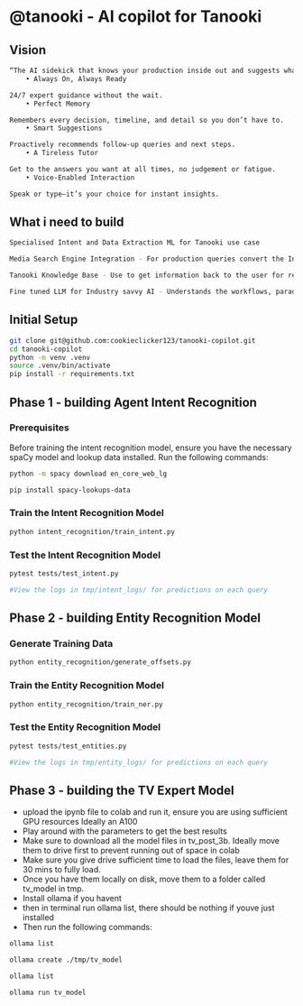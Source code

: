 # @tanooki - AI copilot for Tanooki

## Vision

```bash
“The AI sidekick that knows your production inside out and suggests what you need next.”
    • Always On, Always Ready

24/7 expert guidance without the wait.
    • Perfect Memory

Remembers every decision, timeline, and detail so you don’t have to.
    • Smart Suggestions

Proactively recommends follow-up queries and next steps.
    • A Tireless Tutor

Get to the answers you want at all times, no judgement or fatigue.
    • Voice-Enabled Interaction

Speak or type—it’s your choice for instant insights.
```

## What i need to build

```bash
Specialised Intent and Data Extraction ML for Tanooki use case

Media Search Engine Integration - For production queries convert the Intent and Data requirements into a Search Request and handle the response 

Tanooki Knowledge Base - Use to get information back to the user for requests on how to do stuff in Tanooki 

Fine tuned LLM for Industry savvy AI - Understands the workflows, paradigms and vernacular of the industry
``` 

## Initial Setup

```bash
git clone git@github.com:cookieclicker123/tanooki-copilot.git
cd tanooki-copilot
python -m venv .venv
source .venv/bin/activate
pip install -r requirements.txt
```

## Phase 1 - building Agent Intent Recognition

### Prerequisites

Before training the intent recognition model, ensure you have the necessary spaCy model and lookup data installed. Run the following commands:

```bash
python -m spacy download en_core_web_lg

pip install spacy-lookups-data
```

### Train the Intent Recognition Model

```bash
python intent_recognition/train_intent.py
```

### Test the Intent Recognition Model

```bash
pytest tests/test_intent.py 

#View the logs in tmp/intent_logs/ for predictions on each query
```

## Phase 2 - building Entity Recognition Model

### Generate Training Data

```bash
python entity_recognition/generate_offsets.py
```

### Train the Entity Recognition Model

```bash
python entity_recognition/train_ner.py
```

### Test the Entity Recognition Model

```bash
pytest tests/test_entities.py

#View the logs in tmp/entity_logs/ for predictions on each query
```

## Phase 3 - building the TV Expert Model


 - upload the ipynb file to colab and run it, ensure you are using sufficient GPU resources
Ideally an A100
 - Play around with the parameters to get the best results
 - Make sure to download all the model files in tv_post_3b. Ideally move them to drive first to prevent running out of space in colab
 - Make sure you give drive sufficient time to load the files, leave them for 30 mins to fully load.
 - Once you have them locally on disk, move them to a folder called tv_model in tmp.
 - Install ollama if you havent
 - then in terminal run ollama list, there should be nothing if youve just installed
 - Then run the following commands:

```bash
ollama list

ollama create ./tmp/tv_model

ollama list

ollama run tv_model 
```